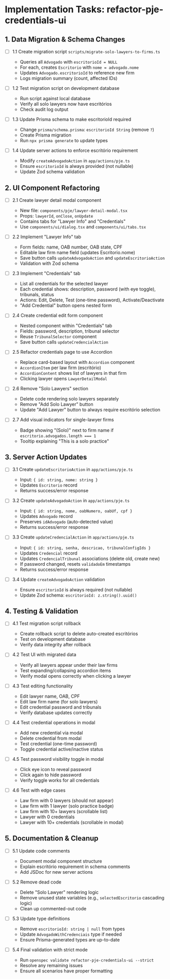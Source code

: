 # Implementation Tasks: refactor-pje-credentials-ui

## 1. Data Migration & Schema Changes

- [ ] 1.1 Create migration script `scripts/migrate-solo-lawyers-to-firms.ts`
  - Queries all `Advogado` with `escritorioId = NULL`
  - For each, creates `Escritorio` with `nome = advogado.nome`
  - Updates `Advogado.escritorioId` to reference new firm
  - Logs migration summary (count, affected IDs)

- [ ] 1.2 Test migration script on development database
  - Run script against local database
  - Verify all solo lawyers now have escritórios
  - Check audit log output

- [ ] 1.3 Update Prisma schema to make escritorioId required
  - Change `prisma/schema.prisma`: `escritorioId String` (remove `?`)
  - Create Prisma migration
  - Run `npx prisma generate` to update types

- [ ] 1.4 Update server actions to enforce escritório requirement
  - Modify `createAdvogadoAction` in `app/actions/pje.ts`
  - Ensure `escritorioId` is always provided (not nullable)
  - Update Zod schema validation

## 2. UI Component Refactoring

- [ ] 2.1 Create lawyer detail modal component
  - New file: `components/pje/lawyer-detail-modal.tsx`
  - Props: `lawyerId`, `onClose`, `onUpdate`
  - Contains tabs for "Lawyer Info" and "Credentials"
  - Use `components/ui/dialog.tsx` and `components/ui/tabs.tsx`

- [ ] 2.2 Implement "Lawyer Info" tab
  - Form fields: name, OAB number, OAB state, CPF
  - Editable law firm name field (updates Escritorio.nome)
  - Save button calls `updateAdvogadoAction` and `updateEscritorioAction`
  - Validation with Zod schema

- [ ] 2.3 Implement "Credentials" tab
  - List all credentials for the selected lawyer
  - Each credential shows: description, password (with eye toggle), tribunals, status
  - Actions: Edit, Delete, Test (one-time password), Activate/Deactivate
  - "Add Credential" button opens nested form

- [ ] 2.4 Create credential edit form component
  - Nested component within "Credentials" tab
  - Fields: password, description, tribunal selector
  - Reuse `TribunalSelector` component
  - Save button calls `updateCredencialAction`

- [ ] 2.5 Refactor credentials page to use Accordion
  - Replace card-based layout with `Accordion` component
  - `AccordionItem` per law firm (escritório)
  - `AccordionContent` shows list of lawyers in that firm
  - Clicking lawyer opens `LawyerDetailModal`

- [ ] 2.6 Remove "Solo Lawyers" section
  - Delete code rendering solo lawyers separately
  - Remove "Add Solo Lawyer" button
  - Update "Add Lawyer" button to always require escritório selection

- [ ] 2.7 Add visual indicators for single-lawyer firms
  - Badge showing "(Solo)" next to firm name if `escritorio.advogados.length === 1`
  - Tooltip explaining "This is a solo practice"

## 3. Server Action Updates

- [ ] 3.1 Create `updateEscritorioAction` in `app/actions/pje.ts`
  - Input: `{ id: string, nome: string }`
  - Updates `Escritorio` record
  - Returns success/error response

- [ ] 3.2 Create `updateAdvogadoAction` in `app/actions/pje.ts`
  - Input: `{ id: string, nome, oabNumero, oabUf, cpf }`
  - Updates `Advogado` record
  - Preserves `idAdvogado` (auto-detected value)
  - Returns success/error response

- [ ] 3.3 Create `updateCredencialAction` in `app/actions/pje.ts`
  - Input: `{ id: string, senha, descricao, tribunalConfigIds }`
  - Updates `Credencial` record
  - Updates `CredencialTribunal` associations (delete old, create new)
  - If password changed, resets `validadoEm` timestamps
  - Returns success/error response

- [ ] 3.4 Update `createAdvogadoAction` validation
  - Ensure `escritorioId` is always required (not nullable)
  - Update Zod schema: `escritorioId: z.string().uuid()`

## 4. Testing & Validation

- [ ] 4.1 Test migration script rollback
  - Create rollback script to delete auto-created escritórios
  - Test on development database
  - Verify data integrity after rollback

- [ ] 4.2 Test UI with migrated data
  - Verify all lawyers appear under their law firms
  - Test expanding/collapsing accordion items
  - Verify modal opens correctly when clicking a lawyer

- [ ] 4.3 Test editing functionality
  - Edit lawyer name, OAB, CPF
  - Edit law firm name (for solo lawyers)
  - Edit credential password and tribunals
  - Verify database updates correctly

- [ ] 4.4 Test credential operations in modal
  - Add new credential via modal
  - Delete credential from modal
  - Test credential (one-time password)
  - Toggle credential active/inactive status

- [ ] 4.5 Test password visibility toggle in modal
  - Click eye icon to reveal password
  - Click again to hide password
  - Verify toggle works for all credentials

- [ ] 4.6 Test with edge cases
  - Law firm with 0 lawyers (should not appear)
  - Law firm with 1 lawyer (solo practice badge)
  - Law firm with 10+ lawyers (scrollable list)
  - Lawyer with 0 credentials
  - Lawyer with 10+ credentials (scrollable in modal)

## 5. Documentation & Cleanup

- [ ] 5.1 Update code comments
  - Document modal component structure
  - Explain escritório requirement in schema comments
  - Add JSDoc for new server actions

- [ ] 5.2 Remove dead code
  - Delete "Solo Lawyer" rendering logic
  - Remove unused state variables (e.g., `selectedEscritorio` cascading logic)
  - Clean up commented-out code

- [ ] 5.3 Update type definitions
  - Remove `escritorioId: string | null` from types
  - Update `AdvogadoWithCredenciais` type if needed
  - Ensure Prisma-generated types are up-to-date

- [ ] 5.4 Final validation with strict mode
  - Run `openspec validate refactor-pje-credentials-ui --strict`
  - Resolve any remaining issues
  - Ensure all scenarios have proper formatting
